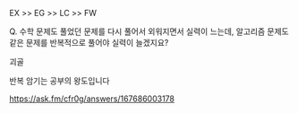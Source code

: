 EX >> EG  >> LC  >> FW 

Q. 수학 문제도 풀었던 문제를 다시 풀어서 외워지면서 실력이 느는데, 알고리즘 문제도 같은 문제를 반복적으로 풀어야 실력이 늘겠지요?

괴골

반복 암기는 공부의 왕도입니다

https://ask.fm/cfr0g/answers/167686003178